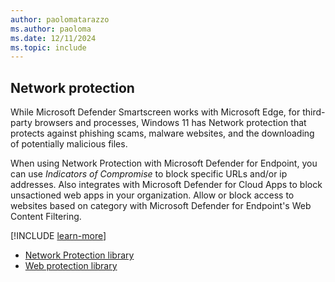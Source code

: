 ```yaml
---
author: paolomatarazzo
ms.author: paoloma
ms.date: 12/11/2024
ms.topic: include
---
```


## Network protection

While Microsoft Defender Smartscreen works with Microsoft Edge, for third-party browsers and processes, Windows 11 has Network protection that protects against phishing scams, malware websites, and the downloading of potentially malicious files.

When using Network Protection with Microsoft Defender for Endpoint, you can use *Indicators of Compromise* to block specific URLs and/or ip addresses.
Also integrates with Microsoft Defender for Cloud Apps to block unsactioned web apps in your organization. Allow or block access to websites based on category with Microsoft Defender for Endpoint's Web Content Filtering.

[!INCLUDE [learn-more](learn-more.md)]

- [Network Protection library](/defender-endpoint/network-protection)
- [Web protection library](/defender-endpoint/web-protection-overview)
